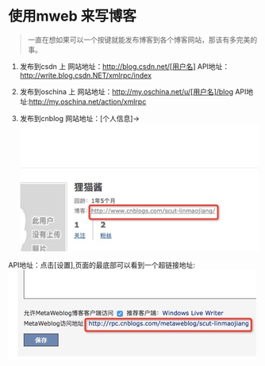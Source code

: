 # 使用mweb 来写博客
> 一直在想如果可以一个按键就能发布博客到各个博客网站，那该有多完美的事。


1. 发布到csdn 上
网站地址：http://blog.csdn.net/[用户名]
API地址：http://write.blog.csdn.NET/xmlrpc/index

2. 发布到oschina 上
网站地址：http://my.oschina.net/u/[用户名]/blog
API地址:http://my.oschina.net/action/xmlrpc


3. 发布到cnblog
网站地址：[个人信息]->![](media/15013874492817/15013894921976.jpg)

API地址：点击[设置],页面的最底部可以看到一个超链接地址:![](media/15013874492817/15013894570527.jpg)









